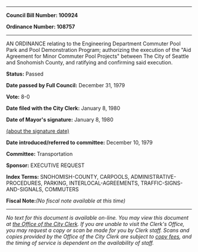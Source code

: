 

********

**Council Bill Number: 100924**
   
**Ordinance Number: 108757**
********

 AN ORDINANCE relating to the Engineering Department Commuter Pool Park and Pool Demonstration Program; authorizing the execution of the "Aid Agreement for Minor Commuter Pool Projects" between The City of Seattle and Snohomish County, and ratifying and confirming said execution.

**Status:** Passed
   
**Date passed by Full Council:** December 31, 1979
   
**Vote:** 8-0
   
**Date filed with the City Clerk:** January 8, 1980
   
**Date of Mayor's signature:** January 8, 1980
   
[(about the signature date)](/~public/approvaldate.htm)
   
   
   
**Date introduced/referred to committee:** December 10, 1979
   
**Committee:** Transportation
   
**Sponsor:** EXECUTIVE REQUEST
   
   
**Index Terms:** SNOHOMISH-COUNTY, CARPOOLS, ADMINISTRATIVE-PROCEDURES, PARKING, INTERLOCAL-AGREEMENTS, TRAFFIC-SIGNS-AND-SIGNALS, COMMUTERS

**Fiscal Note:**_(No fiscal note available at this time)_
********

_No text for this document is available on-line. You may view this document at [the Office of the City Clerk](http://www.seattle.gov/leg/clerk/contactUs.htm). If you are unable to visit the Clerk's Office, you may request a copy or scan be made for you by Clerk staff. Scans and copies provided by the Office of the City Clerk are subject to [copy fees](http://clerk.seattle.gov/~public/clerkfees.htm), and the timing of service is dependent on the availability of staff._

